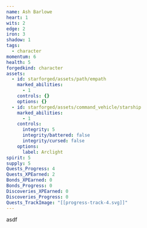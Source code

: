 ```yaml
---
name: Ash Barlowe
heart: 1
wits: 2
edge: 2
iron: 3
shadow: 1
tags:
  - character
momentum: 6
health: 5
forgedkind: character
assets:
  - id: starforged/assets/path/empath
    marked_abilities:
      - 1
    controls: {}
    options: {}
  - id: starforged/assets/command_vehicle/starship
    marked_abilities:
      - 1
    controls:
      integrity: 5
      integrity/battered: false
      integrity/cursed: false
    options:
      label: Arclight
spirit: 5
supply: 5
Quests_Progress: 4
Quests_XPEarned: 2
Bonds_XPEarned: 0
Bonds_Progress: 0
Discoveries_XPEarned: 0
Discoveries_Progress: 0
Quests_TrackImage: "[[progress-track-4.svg]]"
---
```


asdf
